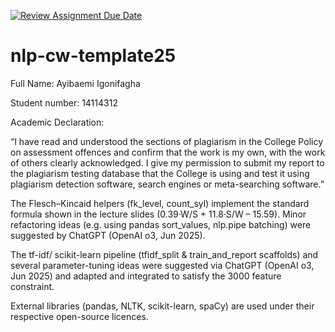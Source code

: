 [![Review Assignment Due Date](https://classroom.github.com/assets/deadline-readme-button-22041afd0340ce965d47ae6ef1cefeee28c7c493a6346c4f15d667ab976d596c.svg)](https://classroom.github.com/a/8qgh5WxD)
# nlp-cw-template25




Full Name: Ayibaemi Igonifagha

Student number: 14114312

Academic Declaration:

“I have read and understood the sections of plagiarism in the College Policy
on assessment offences and confirm that the work is my own, with the work
of others clearly acknowledged. I give my permission to submit my report
to the plagiarism testing database that the College is using and test it using
plagiarism detection software, search engines or meta-searching software.”


The Flesch–Kincaid helpers (fk_level, count_syl) implement the standard
formula shown in the lecture slides (0.39·W/S + 11.8·S/W – 15.59).
Minor refactoring ideas (e.g. using pandas sort_values, nlp.pipe batching)
were suggested by ChatGPT (OpenAI o3, Jun 2025).

The tf-idf/ scikit-learn pipeline (tfidf_split & train_and_report scaffolds)
and several parameter-tuning ideas were suggested via ChatGPT (OpenAI o3, Jun 2025)
and adapted and integrated to satisfy the 3000 feature constraint.

External libraries (pandas, NLTK, scikit-learn, spaCy) are used under their respective
open-source licences.

